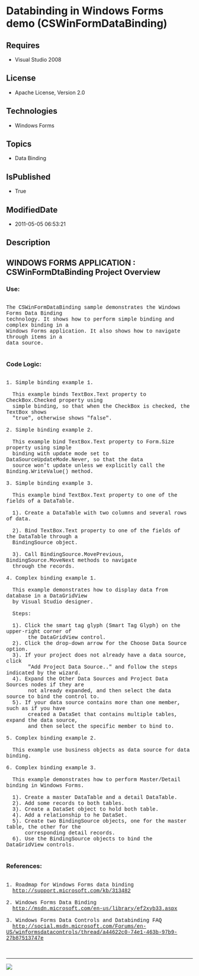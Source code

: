 # Databinding in Windows Forms demo (CSWinFormDataBinding)
## Requires
* Visual Studio 2008
## License
* Apache License, Version 2.0
## Technologies
* Windows Forms
## Topics
* Data Binding
## IsPublished
* True
## ModifiedDate
* 2011-05-05 06:53:21
## Description

<p style="font-family:Courier New"></p>
<h2>WINDOWS FORMS APPLICATION : CSWinFormDtaBinding Project Overview</h2>
<p style="font-family:Courier New"></p>
<h3>Use:</h3>
<p style="font-family:Courier New"><br>
The CSWinFormDataBinding sample demonstrates the Windows Forms Data Binding <br>
technology. It shows how to perform simple binding and complex binding in a <br>
Windows Forms application. It also shows how to navigate through items in a <br>
data source. <br>
<br>
</p>
<h3>Code Logic:</h3>
<p style="font-family:Courier New"><br>
1. Simple binding example 1.<br>
<br>
&nbsp; This example binds TextBox.Text property to CheckBox.Checked property using
<br>
&nbsp; simple binding, so that when the CheckBox is checked, the TextBox shows<br>
&nbsp; &quot;true&quot;, otherwise shows &quot;false&quot;.<br>
<br>
2. Simple binding example 2.<br>
<br>
&nbsp; This example bind TextBox.Text property to Form.Size property using simple
<br>
&nbsp; binding with update mode set to DataSourceUpdateMode.Never, so that the data<br>
&nbsp; source won't update unless we explicitly call the Binding.WriteValue() method.<br>
&nbsp; <br>
3. Simple binding example 3.<br>
<br>
&nbsp; This example bind TextBox.Text property to one of the fields of a DataTable.<br>
<br>
&nbsp; 1). Create a DataTable with two columns and several rows of data.<br>
&nbsp; <br>
&nbsp; 2). Bind TextBox.Text property to one of the fields of the DataTable through a
<br>
&nbsp; BindingSource object.<br>
&nbsp; <br>
&nbsp; 3). Call BindingSource.MovePrevious, BindingSource.MoveNext methods to navigate
<br>
&nbsp; through the records.<br>
&nbsp; <br>
4. Complex binding example 1.<br>
<br>
&nbsp; This example demonstrates how to display data from database in a DataGridView
<br>
&nbsp; by Visual Studio designer.<br>
&nbsp; &nbsp; &nbsp; &nbsp; &nbsp; &nbsp;<br>
&nbsp; Steps:<br>
&nbsp;&nbsp;&nbsp;&nbsp; <br>
&nbsp; 1). Click the smart tag glyph (Smart Tag Glyph) on the upper-right corner of
<br>
&nbsp;&nbsp;&nbsp;&nbsp; &nbsp; the DataGridView control.<br>
&nbsp; 2). Click the drop-down arrow for the Choose Data Source option.<br>
&nbsp; 3). If your project does not already have a data source, click <br>
&nbsp;&nbsp;&nbsp;&nbsp; &nbsp; &quot;Add Project Data Source..&quot; and follow the steps indicated by the wizard.
<br>
&nbsp; 4). Expand the Other Data Sources and Project Data Sources nodes if they are
<br>
&nbsp;&nbsp;&nbsp;&nbsp; &nbsp; not already expanded, and then select the data source to bind the control to.
<br>
&nbsp; 5). If your data source contains more than one member, such as if you have
<br>
&nbsp;&nbsp;&nbsp;&nbsp; &nbsp; created a DataSet that contains multiple tables, expand the data source,
<br>
&nbsp;&nbsp;&nbsp;&nbsp; &nbsp; and then select the specific member to bind to. <br>
<br>
5. Complex binding example 2.<br>
&nbsp; <br>
&nbsp; This example use business objects as data source for data binding.<br>
&nbsp; <br>
6. Complex binding example 3.<br>
<br>
&nbsp; This example demonstrates how to perform Master/Detail binding in Windows Forms.<br>
&nbsp; <br>
&nbsp; 1). Create a master DataTable and a detail DataTable.<br>
&nbsp; 2). Add some records to both tables.<br>
&nbsp; 3). Create a DataSet object to hold both table.<br>
&nbsp; 4). Add a relationship to he DataSet.<br>
&nbsp; 5). Create two BindingSource objects, one for the master table, the other for the
<br>
&nbsp; &nbsp; &nbsp; corresponding detail records.<br>
&nbsp; 6). Use the BindingSource objects to bind the DataGridView controls.<br>
&nbsp; <br>
</p>
<h3>References:</h3>
<p style="font-family:Courier New"><br>
1. Roadmap for Windows Forms data binding<br>
&nbsp; <a target="_blank" href="http://support.microsoft.com/kb/313482">http://support.microsoft.com/kb/313482</a><br>
<br>
2. Windows Forms Data Binding<br>
&nbsp; <a target="_blank" href="http://msdn.microsoft.com/en-us/library/ef2xyb33.aspx">
http://msdn.microsoft.com/en-us/library/ef2xyb33.aspx</a><br>
<br>
3. Windows Forms Data Controls and Databinding FAQ<br>
&nbsp; <a target="_blank" href="http://social.msdn.microsoft.com/Forums/en-US/winformsdatacontrols/thread/a44622c0-74e1-463b-97b9-27b87513747e">
http://social.msdn.microsoft.com/Forums/en-US/winformsdatacontrols/thread/a44622c0-74e1-463b-97b9-27b87513747e</a><br>
<br>
<br>
</p>
<hr>
<div><a href="http://go.microsoft.com/?linkid=9759640" style="margin-top:3px"><img src="http://bit.ly/onecodelogo">
</a></div>
